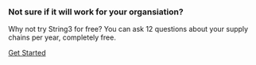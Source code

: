 <h3>Not sure if it will work for your organsiation?</h3>
<p>Why not try String3 for free? You can ask 12 questions about your supply chains per year, completely free.</p>
<p class="faux-button commit register-button">
	<a href="https://app.getstring3.com/account/register/">
		Get Started
	</a>
</p>
